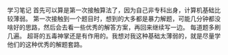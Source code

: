 学习笔记
首先可以算是第一次接触算法了，因为自己非专科出身，计算机基础比较薄弱。
第一次接触到一个题目时，想到的大多都是暴力解题，可能几分钟都没啥好的思路，然后会去看一些优秀的解答方案，再回来继续写一边。
每道题多刷几遍。
超哥的五毒神掌还是有作用的。我想对我这种基础太薄弱的，就是尽量学他们的这种优秀的解题套路。